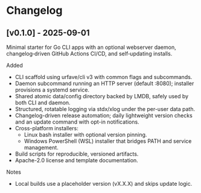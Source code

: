 # Changelog

## [v0.1.0] - 2025-09-01

Minimal starter for Go CLI apps with an optional webserver daemon, changelog‑driven GitHub Actions CI/CD, and self‑updating installs.

Added
- CLI scaffold using urfave/cli v3 with common flags and subcommands.
- Daemon subcommand running an HTTP server (default :8080); installer provisions a systemd service.
- Shared atomic data/config directory backed by LMDB, safely used by both CLI and daemon.
- Structured, rotatable logging via stdx/xlog under the per-user data path.
- Changelog-driven release automation; daily lightweight version checks and an update command with opt-in notifications.
- Cross-platform installers:
  - Linux bash installer with optional version pinning.
  - Windows PowerShell (WSL) installer that bridges PATH and service management.
- Build scripts for reproducible, versioned artifacts.
- Apache-2.0 license and template documentation.

Notes
- Local builds use a placeholder version (vX.X.X) and skips update logic.